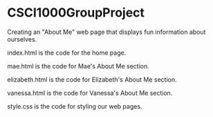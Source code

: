 # CSCI1000GroupProject
Creating an "About Me" web page that displays fun information about ourselves. 

index.html is the code for the home page.

mae.html is the code for Mae's About Me section.

elizabeth.html is the code for Elizabeth's About Me section.

vanessa.html is the code for Vanessa's About Me section.

style.css is the code for styling our web pages.
